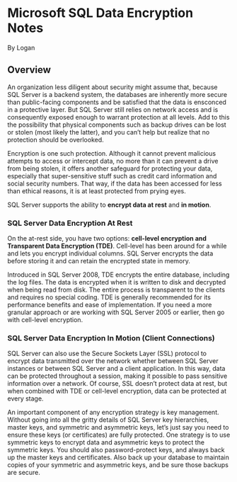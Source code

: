 # Microsoft SQL Data Encryption Notes

By Logan

## Overview
An organization less diligent about security might assume that, because SQL Server is a backend system, the databases are inherently more secure than public-facing components and be satisfied that the data is ensconced in a protective layer. But SQL Server still relies on network access and is consequently exposed enough to warrant protection at all levels. Add to this the possibility that physical components such as backup drives can be lost or stolen (most likely the latter), and you can’t help but realize that no protection should be overlooked.

Encryption is one such protection. Although it cannot prevent malicious attempts to access or intercept data, no more than it can prevent a drive from being stolen, it offers another safeguard for protecting your data, especially that super-sensitive stuff such as credit card information and social security numbers. That way, if the data has been accessed for less than ethical reasons, it is at least protected from prying eyes.

SQL Server supports the ability to **encrypt data at rest** and **in motion**. 

### SQL Server Data Encryption At Rest
On the at-rest side, you have two options: **cell-level encryption and Transparent Data Encryption (TDE)**. Cell-level has been around for a while and lets you encrypt individual columns. SQL Server encrypts the data before storing it and can retain the encrypted state in memory.

Introduced in SQL Server 2008, TDE encrypts the entire database, including the log files. The data is encrypted when it is written to disk and decrypted when being read from disk. The entire process is transparent to the clients and requires no special coding. TDE is generally recommended for its performance benefits and ease of implementation. If you need a more granular approach or are working with SQL Server 2005 or earlier, then go with cell-level encryption.

### SQL Server Data Encryption In Motion (Client Connections)
SQL Server can also use the Secure Sockets Layer (SSL) protocol to encrypt data transmitted over the network whether between SQL Server instances or between SQL Server and a client application. In this way, data can be protected throughout a session, making it possible to pass sensitive information over a network. Of course, SSL doesn’t protect data at rest, but when combined with TDE or cell-level encryption, data can be protected at every stage.

An important component of any encryption strategy is key management. Without going into all the gritty details of SQL Server key hierarchies, master keys, and symmetric and asymmetric keys, let’s just say you need to ensure these keys (or certificates) are fully protected. One strategy is to use symmetric keys to encrypt data and asymmetric keys to protect the symmetric keys. You should also password-protect keys, and always back up the master keys and certificates. Also back up your database to maintain copies of your symmetric and asymmetric keys, and be sure those backups are secure.